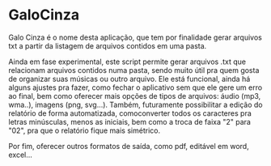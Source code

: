 # GaloCinza

Galo Cinza é o nome desta aplicação, que tem por finalidade gerar arquivos txt  a partir da listagem de arquivos contidos em uma pasta.

Ainda em  fase experimental, este script permite gerar arquivos .txt que relacionam arquivos contidos numa pasta, sendo muito útil pra quem gosta de organizar suas músicas ou outro arquivo. Ele está funcional, ainda há alguns ajustes pra fazer, como  fechar o aplicativo sem que ele gere um erro ao final, bem como oferecer mais opções de tipos de arquivos: áudio (mp3, wma..), imagens (png, svg...). Também, futuramente possibilitar a edição do relatório de forma automatizada, comoconverter todos os caracteres pra letras minúsculas, menos as iniciais, bem como a troca de faixa "2" para "02", pra que o relatório fique mais simétrico.

Por fim, oferecer outros formatos de  saída, como pdf,  editável em word, excel...

